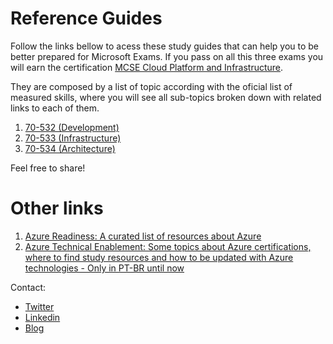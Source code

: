 # Reference Guides

Follow the links bellow to acess these study guides that can help you to be better prepared for Microsoft Exams. If you pass on all this three exams you will earn the certification [MCSE Cloud Platform and Infrastructure](https://www.microsoft.com/en-us/learning/mcse-cloud-platform-infrastructure.aspx).

They are composed by a list of topic according with the oficial list of measured skills, where you will see all sub-topics broken down with related links to each of them.

1. [70-532 (Development)](70-532.md)
1. [70-533 (Infrastructure)](70-533.md)
1. [70-534 (Architecture)](70-534.md)

Feel free to share!

# Other links

1. [Azure Readiness: A curated list of resources about Azure](https://github.com/rmmartins/AzureReadiness)
1. [Azure Technical Enablement: Some topics about Azure certifications, where to find study resources and how to be updated with Azure technologies - Only in PT-BR until now](http://aka.ms/capacitacaoazure)

Contact: 

* [Twitter](http://twitter.com/ricardommartins)
* [Linkedin](http://br.linkedin.com/in/rmmartins)
* [Blog](http://www.ricardomartins.com.br)
